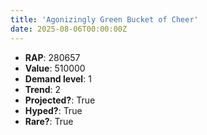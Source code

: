 ```yaml
---
title: 'Agonizingly Green Bucket of Cheer'
date: 2025-08-06T00:00:00Z
---
```

- **RAP**: 280657
- **Value**: 510000
- **Demand level**: 1
- **Trend**: 2
- **Projected?**: True
- **Hyped?**: True
- **Rare?**: True
